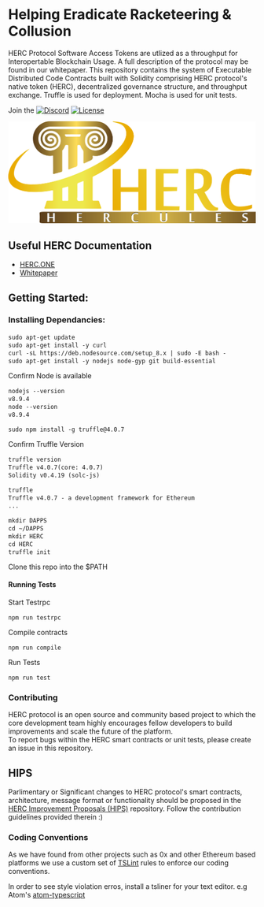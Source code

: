 # Helping Eradicate Racketeering & Collusion

HERC Protocol Software Access Tokens are utlized as a throughput for Interopertable Blockchain Usage. A full description of the protocol may be found in our whitepaper. This repository contains the system of Executable Distributed Code Contracts built with Solidity comprising HERC protocol's native token (HERC), decentralized governance structure, and throughput exchange. 
Truffle is used for deployment. Mocha is used for unit tests. 

Join the [![Discord](https://img.shields.io/discord/102860784329052160.svg)](https://discord.gg/ntWZ53W)
[![License](https://img.shields.io/badge/License-Apache%202.0-blue.svg)](https://opensource.org/licenses/Apache-2.0)

![HERC](herc.png)

## Useful HERC Documentation

 * [HERC.ONE](https://herc.one)
 * [Whitepaper](https://github.com/hercone/whitepaper)
 
## Getting Started:

### Installing Dependancies: 

```
sudo apt-get update
sudo apt-get install -y curl
curl -sL https://deb.nodesource.com/setup_8.x | sudo -E bash -
sudo apt-get install -y nodejs node-gyp git build-essential
```
Confirm Node is available
```
nodejs --version
v8.9.4
node --version
v8.9.4
```
```
sudo npm install -g truffle@4.0.7
```
Confirm Truffle Version
```
truffle version
Truffle v4.0.7(core: 4.0.7)
Solidity v0.4.19 (solc-js)
```
```
truffle
Truffle v4.0.7 - a development framework for Ethereum
...
```
```
mkdir DAPPS
cd ~/DAPPS
mkdir HERC
cd HERC
truffle init
```
Clone this repo into the $PATH

#### Running Tests

Start Testrpc
```
npm run testrpc
```
Compile contracts
```
npm run compile
```
Run Tests
```
npm run test
```

### Contributing	

HERC protocol is an open source and community based project to which the core development team highly encourages fellow developers to build improvements and scale the future of the platform.  
To report bugs within the HERC smart contracts or unit tests, please create an issue in this repository. 

## HIPS
Parlimentary or Significant changes to HERC protocol's smart contracts, architecture, message format or functionality should be proposed in the 
[HERC Improvement Proposals (HIPS)](https://github.com/hercone/hips) repository. Follow the contribution guidelines provided therein :) 

### Coding Conventions
As we have found from other projects such as 0x and other Ethereum based platforms we use a custom set of [TSLint](https://palantir.github.io/tslint/) rules to enforce our coding conventions. 

In order to see style violation erros, install a tsliner for your text editor. e.g Atom's [atom-typescript](https://atom.io/packages/atom-typescript)
